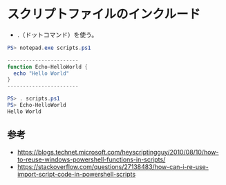 ﻿# スクリプトファイルのインクルード

- .（ドットコマンド）を使う。

```powershell
PS> notepad.exe scripts.ps1

-----------------------
function Echo-HelloWorld {
  echo "Hello World"
}
-----------------------

PS> . scripts.ps1
PS> Echo-HelloWorld
Hello World
```

## 参考

- https://blogs.technet.microsoft.com/heyscriptingguy/2010/08/10/how-to-reuse-windows-powershell-functions-in-scripts/
- https://stackoverflow.com/questions/27138483/how-can-i-re-use-import-script-code-in-powershell-scripts
